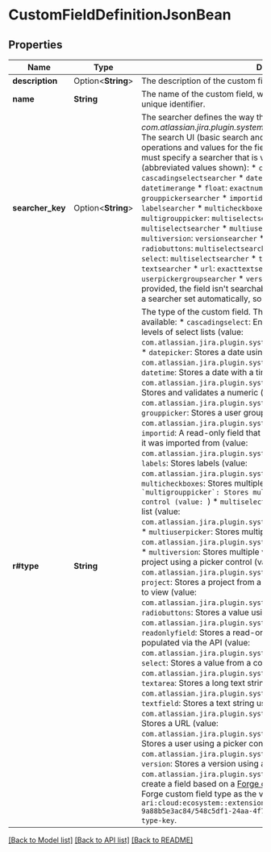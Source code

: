 # CustomFieldDefinitionJsonBean

## Properties

Name | Type | Description | Notes
------------ | ------------- | ------------- | -------------
**description** | Option<**String**> | The description of the custom field, which is displayed in Jira. | [optional]
**name** | **String** | The name of the custom field, which is displayed in Jira. This is not the unique identifier. | 
**searcher_key** | Option<**String**> | The searcher defines the way the field is searched in Jira. For example, *com.atlassian.jira.plugin.system.customfieldtypes:grouppickersearcher*.   The search UI (basic search and JQL search) will display different operations and values for the field, based on the field searcher. You must specify a searcher that is valid for the field type, as listed below (abbreviated values shown):   *  `cascadingselect`: `cascadingselectsearcher`  *  `datepicker`: `daterange`  *  `datetime`: `datetimerange`  *  `float`: `exactnumber` or `numberrange`  *  `grouppicker`: `grouppickersearcher`  *  `importid`: `exactnumber` or `numberrange`  *  `labels`: `labelsearcher`  *  `multicheckboxes`: `multiselectsearcher`  *  `multigrouppicker`: `multiselectsearcher`  *  `multiselect`: `multiselectsearcher`  *  `multiuserpicker`: `userpickergroupsearcher`  *  `multiversion`: `versionsearcher`  *  `project`: `projectsearcher`  *  `radiobuttons`: `multiselectsearcher`  *  `readonlyfield`: `textsearcher`  *  `select`: `multiselectsearcher`  *  `textarea`: `textsearcher`  *  `textfield`: `textsearcher`  *  `url`: `exacttextsearcher`  *  `userpicker`: `userpickergroupsearcher`  *  `version`: `versionsearcher`  If no searcher is provided, the field isn't searchable. However, [Forge custom fields](https://developer.atlassian.com/platform/forge/manifest-reference/modules/#jira-custom-field-type--beta-) have a searcher set automatically, so are always searchable. | [optional]
**r#type** | **String** | The type of the custom field. These built-in custom field types are available:   *  `cascadingselect`: Enables values to be selected from two levels of select lists (value: `com.atlassian.jira.plugin.system.customfieldtypes:cascadingselect`)  *  `datepicker`: Stores a date using a picker control (value: `com.atlassian.jira.plugin.system.customfieldtypes:datepicker`)  *  `datetime`: Stores a date with a time component (value: `com.atlassian.jira.plugin.system.customfieldtypes:datetime`)  *  `float`: Stores and validates a numeric (floating point) input (value: `com.atlassian.jira.plugin.system.customfieldtypes:float`)  *  `grouppicker`: Stores a user group using a picker control (value: `com.atlassian.jira.plugin.system.customfieldtypes:grouppicker`)  *  `importid`: A read-only field that stores the ID the issue had in the system it was imported from (value: `com.atlassian.jira.plugin.system.customfieldtypes:importid`)  *  `labels`: Stores labels (value: `com.atlassian.jira.plugin.system.customfieldtypes:labels`)  *  `multicheckboxes`: Stores multiple values using checkboxes (value: ``)  *  `multigrouppicker`: Stores multiple user groups using a picker control (value: ``)  *  `multiselect`: Stores multiple values using a select list (value: `com.atlassian.jira.plugin.system.customfieldtypes:multicheckboxes`)  *  `multiuserpicker`: Stores multiple users using a picker control (value: `com.atlassian.jira.plugin.system.customfieldtypes:multigrouppicker`)  *  `multiversion`: Stores multiple versions from the versions available in a project using a picker control (value: `com.atlassian.jira.plugin.system.customfieldtypes:multiversion`)  *  `project`: Stores a project from a list of projects that the user is permitted to view (value: `com.atlassian.jira.plugin.system.customfieldtypes:project`)  *  `radiobuttons`: Stores a value using radio buttons (value: `com.atlassian.jira.plugin.system.customfieldtypes:radiobuttons`)  *  `readonlyfield`: Stores a read-only text value, which can only be populated via the API (value: `com.atlassian.jira.plugin.system.customfieldtypes:readonlyfield`)  *  `select`: Stores a value from a configurable list of options (value: `com.atlassian.jira.plugin.system.customfieldtypes:select`)  *  `textarea`: Stores a long text string using a multiline text area (value: `com.atlassian.jira.plugin.system.customfieldtypes:textarea`)  *  `textfield`: Stores a text string using a single-line text box (value: `com.atlassian.jira.plugin.system.customfieldtypes:textfield`)  *  `url`: Stores a URL (value: `com.atlassian.jira.plugin.system.customfieldtypes:url`)  *  `userpicker`: Stores a user using a picker control (value: `com.atlassian.jira.plugin.system.customfieldtypes:userpicker`)  *  `version`: Stores a version using a picker control (value: `com.atlassian.jira.plugin.system.customfieldtypes:version`)  To create a field based on a [Forge custom field type](https://developer.atlassian.com/platform/forge/manifest-reference/modules/#jira-custom-field-type--beta-), use the ID of the Forge custom field type as the value. For example, `ari:cloud:ecosystem::extension/e62f20a2-4b61-4dbe-bfb9-9a88b5e3ac84/548c5df1-24aa-4f7c-bbbb-3038d947cb05/static/my-cf-type-key`. | 

[[Back to Model list]](../README.md#documentation-for-models) [[Back to API list]](../README.md#documentation-for-api-endpoints) [[Back to README]](../README.md)


